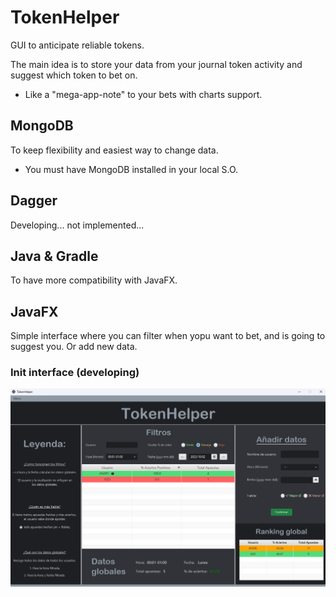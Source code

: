 # TokenHelper

GUI to anticipate reliable tokens.

The main idea is to store your data from your journal token activity and suggest which token to bet on.

- Like a "mega-app-note" to your bets with charts support.

## MongoDB

To keep flexibility and easiest way to change data.

- You must have MongoDB installed in your local S.O.

## Dagger

Developing... not implemented...

## Java & Gradle

To have more compatibility with JavaFX.

## JavaFX

Simple interface where you can filter when yopu want to bet, and is going to suggest you. Or add new data.

### Init interface (developing)

![interface](./assets/interface.png)
